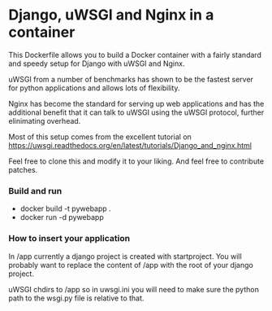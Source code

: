 # Django, uWSGI and Nginx in a container

This Dockerfile allows you to build a Docker container with a fairly standard
and speedy setup for Django with uWSGI and Nginx.

uWSGI from a number of benchmarks has shown to be the fastest server
for python applications and allows lots of flexibility.

Nginx has become the standard for serving up web applications and has the
additional benefit that it can talk to uWSGI using the uWSGI protocol, further
elinimating overhead.

Most of this setup comes from the excellent tutorial on
https://uwsgi.readthedocs.org/en/latest/tutorials/Django_and_nginx.html

Feel free to clone this and modify it to your liking. And feel free to
contribute patches.

### Build and run
* docker build -t pywebapp .
* docker run -d pywebapp

### How to insert your application

In /app currently a django project is created with startproject. You will
probably want to replace the content of /app with the root of your django
project.

uWSGI chdirs to /app so in uwsgi.ini you will need to make sure the python path
to the wsgi.py file is relative to that.

